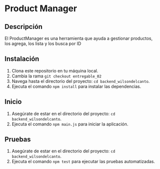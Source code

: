 # Product Manager

## Descripción
El ProductManager es una herramienta que ayuda a gestionar productos, los agrega, los lista y los busca por ID

## Instalación
1. Clona este repositorio en tu máquina local.
2. Cambia la rama `git checkout entregable_02`
3. Navega hasta el directorio del proyecto: `cd backend_wilsondelcanto`.
4. Ejecuta el comando `npm install` para instalar las dependencias.

## Inicio
1. Asegúrate de estar en el directorio del proyecto: `cd backend_wilsondelcanto`.
2. Ejecuta el comando `npm main.js` para iniciar la aplicación.

## Pruebas
1. Asegúrate de estar en el directorio del proyecto: `cd backend_wilsondelcanto`.
2. Ejecuta el comando `npm test` para ejecutar las pruebas automatizadas.
